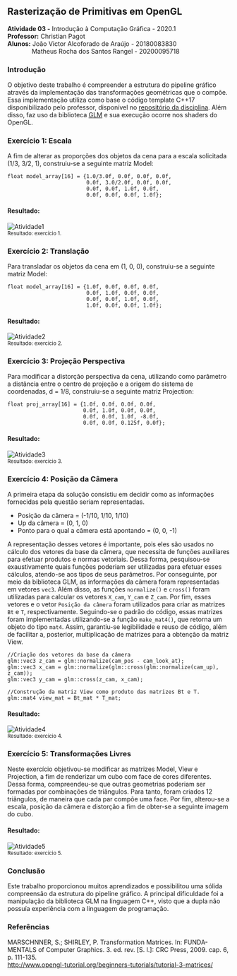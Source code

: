 ## Rasterização de Primitivas em OpenGL

**Atividade 03 -** Introdução à Computação Gráfica - 2020.1 <br />
**Professor:** Christian Pagot <br />
**Alunos:**  João Victor Alcoforado de Araújo - 20180083830 <br />
&nbsp; &nbsp; &nbsp; &nbsp; &nbsp; &nbsp; &nbsp; Matheus Rocha dos Santos Rangel - 20200095718 <br />

### Introdução
O objetivo deste trabalho é compreender a estrutura do pipeline gráfico através da implementação das transformações geométricas que o compõe. Essa implementação utiliza como base o código template C++17 disponibilizado pelo professor, disponível no <a href="https://github.com/capagot/icg/tree/master/03_transformations">repositório da disciplina</a>.
Além disso, faz uso da biblioteca <a href="https://glm.g-truc.net/0.9.9/index.html">GLM</a> e sua execução ocorre nos shaders do OpenGL.

###  Exercício 1: Escala

A fim de alterar as proporções dos objetos da cena para a escala solicitada (1/3, 3/2, 1), construiu-se a seguinte matriz Model:

```
float model_array[16] = {1.0/3.0f, 0.0f, 0.0f, 0.0f,
                         0.0f, 3.0/2.0f, 0.0f, 0.0f,
                         0.0f, 0.0f, 1.0f, 0.0f,
                         0.0f, 0.0f, 0.0f, 1.0f};
```
#### Resultado:
![Atividade1](https://github.com/joaovictor42/ICG/blob/main/images/Atividade_1.png?raw=true)<br/>
<sub>Resultado: exercício 1.<sub>
    
###  Exercício 2: Translação

Para transladar os objetos da cena em (1, 0, 0), construiu-se a seguinte matriz Model:

```
float model_array[16] = {1.0f, 0.0f, 0.0f, 0.0f,
                         0.0f, 1.0f, 0.0f, 0.0f,
                         0.0f, 0.0f, 1.0f, 0.0f,
                         1.0f, 0.0f, 0.0f, 1.0f};
```
#### Resultado:
![Atividade2](https://github.com/joaovictor42/ICG/blob/main/images/Atividade_2.png?raw=true)<br/>
<sub>Resultado: exercício 2.<sub>

###  Exercício 3: Projeção Perspectiva

Para modificar a distorção perspectiva da cena, utilizando como parâmetro a distância entre o centro de projeção e a origem do sistema de coordenadas, d = 1/8, construiu-se a seguinte matriz Projection: 
```
float proj_array[16] = {1.0f, 0.0f, 0.0f, 0.0f,
                        0.0f, 1.0f, 0.0f, 0.0f,
                        0.0f, 0.0f, 1.0f, -8.0f,
                        0.0f, 0.0f, 0.125f, 0.0f};
```
#### Resultado:
![Atividade3](https://github.com/joaovictor42/ICG/blob/main/images/Atividade_3.png?raw=true)<br/>
<sub>Resultado: exercício 3.<sub>

###  Exercício 4: Posição da Câmera

A primeira etapa da solução consistiu em decidir como as informações fornecidas pela questão seriam representadas.

* Posição da câmera = (-1/10, 1/10, 1/10)
* Up da câmera = (0, 1, 0)
* Ponto para o qual a câmera está apontando = (0, 0, -1)

A representação desses vetores é importante, pois eles são usados no cálculo dos vetores da base da câmera, que necessita de funções auxiliares para efetuar produtos e normas vetoriais. Dessa forma, pesquisou-se exaustivamente quais funções poderiam ser utilizadas para efetuar esses cálculos, atendo-se aos tipos de seus parâmetros. Por conseguinte, por meio da biblioteca GLM, as informações da câmera foram representadas em vetores `vec3`. Além disso, as funções `normalize()` e `cross()` foram utilizadas para calcular os vetores `X_cam`, `Y_cam` e `Z_cam`. Por fim, esses vetores e o vetor `Posição da câmera` foram utilizados para criar as matrizes `Bt` e `T`, respectivamente. Seguindo-se o padrão do código, essas matrizes foram implementadas utilizando-se a função `make_mat4()`, que retorna um objeto do tipo `mat4`. Assim, garantiu-se legibilidade e reuso de código, além de facilitar a, posterior, multiplicação de matrizes para a obtenção da matriz View.

```
//Criação dos vetores da base da câmera
glm::vec3 z_cam = glm::normalize(cam_pos - cam_look_at);
glm::vec3 x_cam = glm::normalize(glm::cross(glm::normalize(cam_up), z_cam));
glm::vec3 y_cam = glm::cross(z_cam, x_cam);
```

```
//Construção da matriz View como produto das matrizes Bt e T.
glm::mat4 view_mat = Bt_mat * T_mat;
```
#### Resultado:
![Atividade4](https://github.com/joaovictor42/ICG/blob/main/images/Atividade_4.png?raw=true)<br/>
<sub>Resultado: exercício 4.<sub>

###  Exercício 5: Transformações Livres

Neste exercício objetivou-se modificar as matrizes Model, View e Projection, a fim de renderizar um cubo com face de cores diferentes. 
Dessa forma, compreendeu-se que outras geometrias poderiam ser formadas por combinações de triângulos. Para tanto, foram criados 12 triângulos, de maneira que
cada par compõe uma face. Por fim, alterou-se a escala, posição da câmera e distorção a fim de obter-se a seguinte imagem do cubo.
#### Resultado:
![Atividade5](https://github.com/joaovictor42/ICG/blob/main/images/Atividade_5.png?raw=true)<br/>
<sub>Resultado: exercício 5.<sub>

### Conclusão

Este trabalho proporcionou muitos aprendizados e possibilitou uma sólida compreensão da estrutura do pipeline gráfico. 
A principal dificuldade foi a manipulação da biblioteca GLM na linguagem C++, visto que a dupla não possuía experiência com a linguagem de programação.

### Referências
MARSCHNNER, S.; SHIRLEY, P. Transformation  Matrices. In: FUNDA-MENTALS of Computer Graphics. 3. ed. rev. [S. l.]: CRC Press, 2009. cap. 6, p. 111-135. <br />
http://www.opengl-tutorial.org/beginners-tutorials/tutorial-3-matrices/
